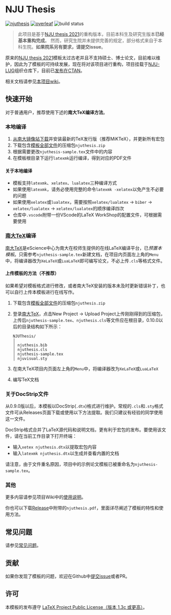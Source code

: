 # NJU Thesis

[![njuthesis](https://img.shields.io/badge/njuthesis-latex-blue)](https://git.nju.edu.cn/nju-lug/nju-latex-templates)
[![overleaf](https://img.shields.io/badge/overleaf-supported-brightgreen)](https://tex.nju.edu.cn)
![build status](https://github.com/nju-lug/NJUThesis/actions/workflows/build.yml/badge.svg)

> 此项目是基于[NJU thesis 2021](https://github.com/FengChendian/NJUThesis2021)的重构版本，目前本科生及研究生版本**已经基本重构完成**。
> 然而，研究生院并未提供完善的规定，部分格式来自于本科生院。**如果院系另有要求，请提交issue**。

原来的[NJU thesis 2021](https://github.com/FengChendian/NJUThesis2021)模板太过古老并且不支持硕士、博士论文，目前难以维护，因此为了模板的可持续发展，现在将对该项目进行重构，项目挂载于[NJU-LUG](https://github.com/nju-lug)组织仓库下，目前已[发布在CTAN](https://ctan.org/pkg/njuthesis)。

相关文档请参见[本项目wiki](https://github.com/nju-lug/NJUThesis/wiki)。

## 快速开始

对于普通用户，推荐使用下述的**南大TeX编译方法**。

### 本地编译

1. [从南大镜像站下载](https://mirror.nju.edu.cn/download/app/TeX%20%E6%8E%92%E7%89%88%E7%B3%BB%E7%BB%9F)并安装最新的TeX发行版（推荐MiKTeX），并更新所有宏包
2. 下载包含[模板全部文件](https://github.com/nju-lug/NJUThesis/releases/latest)的压缩包`njuthesis.zip`
3. 根据需要更改`njuthesis-sample.tex`文件中的内容
4. 在模板根目录下运行`latexmk`运行编译，得到对应的PDF文件

#### 关于本地编译

- 模板支持`latexmk`、`xelatex`、`lualatex`三种编译方式
- 如果使用`latexmk`，请务必使用完整的命令`latexmk -xelatex`以免产生不必要的问题
- 如果使用`xelatex`或`lualatex`，需要按照`xelatex/lualatex` -> `biber` -> `xelatex/lualatex` -> `xelatex/lualatex`的顺序编译四次
- 仓库中`.vscode`附带一份VScode的LaTeX WorkShop的配置文件，可根据需要使用

### [南大TeX](https://tex.nju.edu.cn)编译

[南大TeX](https://tex.nju.edu.cn)是eScience中心为南大在校师生提供的在线LaTeX编译平台，已*预置本模板*。只需参考`njuthesis-sample.tex`新建文档，在项目内页面左上角的`Menu`中，将编译器改为`XeLaTeX`或`LuaLaTeX`即可编写论文，不必上传`.cls`等格式文件。

#### 上传模板的方法（不推荐）

如果希望对模板格式进行修改，或者南大TeX安装的版本未及时更新错误补丁，也可以自行上传本模板进行在线写作。

1. 下载包含[模板全部文件](https://github.com/nju-lug/NJUThesis/releases/latest)的压缩包`njuthesis.zip`
2. 登录[南大TeX](https://tex.nju.edu.cn)，点击New Project -> Upload Project上传刚刚得到的压缩包，上传后`njuthesis-sample.tex`、`njuthesis.cls`等文件应在根目录，0.10.0以后的目录结构如下所示：

    ```shell
    NJUThesis/
    │
    │ njuthesis.bib
    │ njuthesis.cls
    │ njuthesis-sample.tex
    │ njuvisual.sty
    ```

3. 在南大TeX项目内页面左上角的`Menu`中，将编译器改为`XeLaTeX`或`LuaLaTeX`
4. 编写TeX文档

### 关于DocStrip文件

从0.9.0版以后，本模板以DocStrip(`.dtx`)格式进行维护。常规的`.cls`和`.sty`格式文件可从Releases页面下载或使用以下方法提取。我们只建议有经验的同学使用这一文件。

DocStrip格式合并了LaTeX源代码和说明文档，更有利于宏包的发布。要使用该文件，请在当前工作目录下打开终端：

- 输入`xetex njuthesis.dtx`以提取宏包内容
- 输入`latexmk njuthesis.dtx`以生成并查看内置的文档

请注意，由于文件重名原因，项目中的示例论文模板已被重命名为`njuthesis-sample.tex`。

### 其他

更多内容请参见项目Wiki中的[使用说明](https://github.com/nju-lug/NJUThesis/wiki/%E4%BD%BF%E7%94%A8%E8%AF%B4%E6%98%8E)。

你也可以下载[Release](https://github.com/nju-lug/NJUThesis/releases/latest)中附带的`njuthesis.pdf`，里面详尽阐述了模板的特性和使用方法。

## 常见问题

请参见[常见问题](https://github.com/nju-lug/NJUThesis/wiki/%E5%B8%B8%E8%A7%81%E9%97%AE%E9%A2%98)。

## 贡献

如果你发现了模板的问题，欢迎在Github中[提交issue](https://github.com/nju-lug/NJUThesis/issues)或者PR。

## 许可

本模板的发布遵守 [LaTeX Project Public License（版本 1.3c 或更高）](https://www.latex-project.org/lppl/lppl-1-3c/)。

